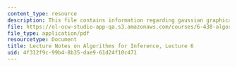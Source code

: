 ```yaml
---
content_type: resource
description: This file contains information regarding gaussian graphical models.
file: https://ol-ocw-studio-app-qa.s3.amazonaws.com/courses/6-438-algorithms-for-inference-fall-2014/4f312f9c99b48b35dae961d24f10c471_MIT6_438F14_Lec6.pdf
file_type: application/pdf
resourcetype: Document
title: Lecture Notes on Algorithms for Inference, Lecture 6
uid: 4f312f9c-99b4-8b35-dae9-61d24f10c471
---
```

